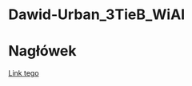 # Dawid-Urban_3TieB_WiAI

# Nagłówek
[Link tego](file:///C:/Users/student.PRACOWNIA/Desktop/Nowy%20folder/t.html)
